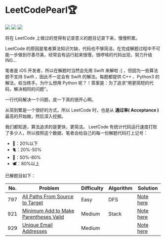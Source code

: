# LeetCodePearl🏆

![](https://img.shields.io/badge/Player-Chris_Cheung-blue.svg) ![](https://img.shields.io/badge/Language-%20C++/Python3/Swift%20-orange.svg) ![](https://img.shields.io/badge/Status-Updating-brightgreen.svg)

将在 LeetCode 上做过的觉得有记录意义的题目记录下来，慢慢积累。

 LeetCode 的原因是笔者算法知识欠缺，代码也不够简洁。在完成解题过程中不可能一步做到尽善尽美，经常会有运行起来很慢，很啰嗦的代码出现，努力升级 ING...

笔者是 iOS 开发者，所以在解题时当然会先用 Swift 来解啦 :] ，但因为一些算法题不支持 Swift ，因此不一定会有 Swift 的解法。每题都提供 C++ 、Python3 的解法，权当练手。为什么想用 Python 呢？！答案是：为了追求“用更简短的代码，解决相同的问题”。

一行代码解决一个问题，皮一下真的很开心啊。

从简到繁是一个很好的方式，所以 LeetCode 时，也是从 **通过率( Acceptance )** 最高的开始做，然后深入挖掘。

我们都知道，算法追求的是更快，更简洁。 LeetCode 有统计代码运行速度打败了多少人，所以按照这个数据，笔者会给自己的每一份解题代码打上记号：

* 🐌：20%以下
* 🐈：20%-50%
* 🐎：50%-80%
* 🕊️：80%以上

已解题目如下：

| No.  | Problem                                                      | Difficulty | Algorithm | Solution                                                     |
| ---- | ------------------------------------------------------------ | ---------- | --------- | ------------------------------------------------------------ |
| 797  | [All Paths From Source to Target](https://leetcode.com/problems/all-paths-from-source-to-target/description/) | Easy       | DFS       | [Note here](https://github.com/objchris/LeetCodePearl/tree/master/797.All%20Paths%20From%20Source%20to%20Target) |
| 921  | [Minimum Add to Make Parentheses Valid](https://leetcode.com/problems/minimum-add-to-make-parentheses-valid/) | Medium     | Stack     | [Note here](https://github.com/objchris/LeetCodePearl/tree/master/921.Minimum%20Add%20to%20Make%20Parentheses%20Valid) |
| 929  | [Unique Email Addresses](https://leetcode.com/problems/unique-email-addresses/) | Medium     |           | [Note here](https://github.com/objchris/LeetCodePearl/tree/master/929.Unique%20Email%20Addresses) |

